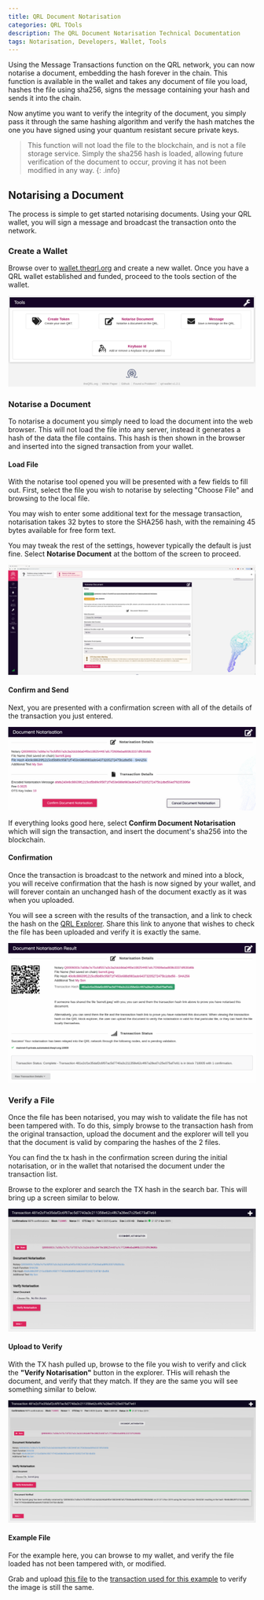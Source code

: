 ```yaml
---
title: QRL Document Notarisation
categories: QRL TOols
description: The QRL Document Notarisation Technical Documentation
tags: Notarisation, Developers, Wallet, Tools
---
```


Using the  Message Transactions function on the QRL network, you can now notarise a document, embedding the hash forever in the chain. This function is available in the wallet and takes any document of file you load, hashes the file using sha256, signs the message containing your hash and sends it into the chain. 

Now anytime you want to verify the integrity of the document, you simply pass it through the same hashing algorithm and verify the hash matches the one you have signed using your quantum resistant secure private keys.

> This function will not load the file to the blockchain, and is not a file storage service. Simply the sha256 hash is loaded, allowing future verification of the document to occur, proving it has not been modified in any way.
{: .info}

## Notarising a Document

The process is simple to get started notarising documents. Using your QRL wallet, you will sign a message and broadcast the transaction onto the network.

### Create a Wallet

Browse over to [wallet.theqrl.org](https://wallet.theqrl.org) and create a new wallet. Once you have a QRL wallet established and funded, proceed to the tools section of the wallet.

![WalletToolImage](/assets/tools/notarise/toolsTab.png)

### Notarise a Document

To notarise a document you simply need to load the document into the web browser. This will not load the file into any server, instead it generates a hash of the data the file contains. This hash is then shown in the browser and inserted into the signed transaction from your wallet.

#### Load File

With the notarise tool opened you will be presented with a few fields to fill out. First, select the file you wish to notarise by selecting "Choose File" and browsing to the local file.

You may wish to enter some additional text for the message transaction, notarisation takes 32 bytes to store the SHA256 hash, with the remaining 45 bytes available for free form text.

You may tweak the rest of the settings, however typically the default is just fine. Select **Notarise Document** at the bottom of the screen to proceed.

![NotariseScreen](/assets/tools/notarise/notarize.png)

#### Confirm and Send

Next, you are presented with a confirmation screen with all of the details of the transaction you just entered.

![NotariseScreen](/assets/tools/notarise/notarizeVerify_small.png)

If everything looks good here, select **Confirm Document Notarisation** which will sign the transaction, and insert the document's sha256 into the blockchain.


#### Confirmation 

Once the transaction is broadcast to the network and mined into a block, you will receive confirmation that the hash is now signed by your wallet, and will forever contain an unchanged hash of the document exactly as it was when you uploaded.

You will see a screen with the results of the transaction, and a link to check the hash on the [QRL Explorer](https://explorer.theqrl.org). Share this link to anyone that wishes to check the file has been uploaded and verify it is exactly the same.

![NotariseScreen](/assets/tools/notarise/notarizeComplete_small.png)



### Verify a File

Once the file has been notarised, you may wish to validate the file has not been tampered with. To do this, simply browse to the transaction hash from the original transaction, upload the document and the explorer will tell you that the document is valid by comparing the hashes of the 2 files.

You can find the tx hash in the confirmation screen during the initial notarisation, or in the wallet that notarised the document under the transaction list.

Browse to the explorer and search the TX hash in the search bar. This will bring up a screen similar to below.

![Explorer Verification Screen](/assets/tools/notarise/verifyNotariseExplorer1_small.png)


#### Upload to Verify

With the TX hash pulled up, browse to the file you wish to verify and click the **"Verify Notarisation"** button in the explorer. THis will rehash the document, and verify that they match. If they are the same you will see something similar to below.

 
![Explorer Verification Screen](/assets/tools/notarise/verifyNotariseExplorer3_small.png) 

#### Example File

For the example here, you can browse to my wallet, and verify the file loaded has not been tampered with, or modified. 

Grab and upload [this file](/assets/tools/notarise/barrett.jpeg) to the [transaction used for this example](https://explorer.theqrl.org/tx/481e2cf1e35daf2c6f97ac5d7740a3c211358e62c4f67a28ed7c25e075af7e61) to verify the image is still the same.

